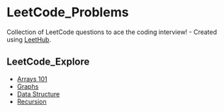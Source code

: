 # LeetCode_Problems
Collection of LeetCode questions to ace the coding interview! - Created using [LeetHub](https://github.com/QasimWani/LeetHub).


## LeetCode_Explore
- [Arrays 101](/./Arrays/README.md)
- [Graphs](/./Graph/README.md)
- [Data Structure](/./Data%20Structure/README.md)
- [Recursion](/./Recursion%20I/README.md)
